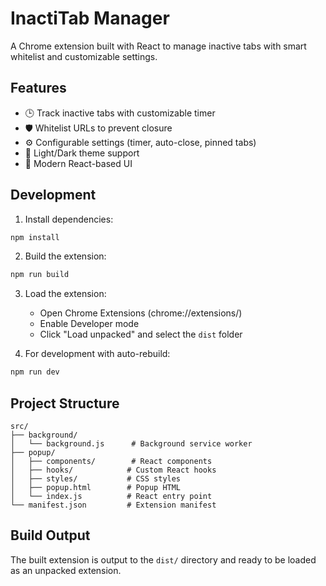 # InactiTab Manager

A Chrome extension built with React to manage inactive tabs with smart whitelist and customizable settings.

## Features

- 🕒 Track inactive tabs with customizable timer
- 🛡️ Whitelist URLs to prevent closure
- ⚙️ Configurable settings (timer, auto-close, pinned tabs)
- 🌙 Light/Dark theme support
- 📱 Modern React-based UI

## Development

1. Install dependencies:

```bash
npm install
```

2. Build the extension:

```bash
npm run build
```

3. Load the extension:

   - Open Chrome Extensions (chrome://extensions/)
   - Enable Developer mode
   - Click "Load unpacked" and select the `dist` folder

4. For development with auto-rebuild:

```bash
npm run dev
```

## Project Structure

```
src/
├── background/
│   └── background.js      # Background service worker
├── popup/
│   ├── components/        # React components
│   ├── hooks/            # Custom React hooks
│   ├── styles/           # CSS styles
│   ├── popup.html        # Popup HTML
│   └── index.js          # React entry point
└── manifest.json         # Extension manifest
```

## Build Output

The built extension is output to the `dist/` directory and ready to be loaded as an unpacked extension.
